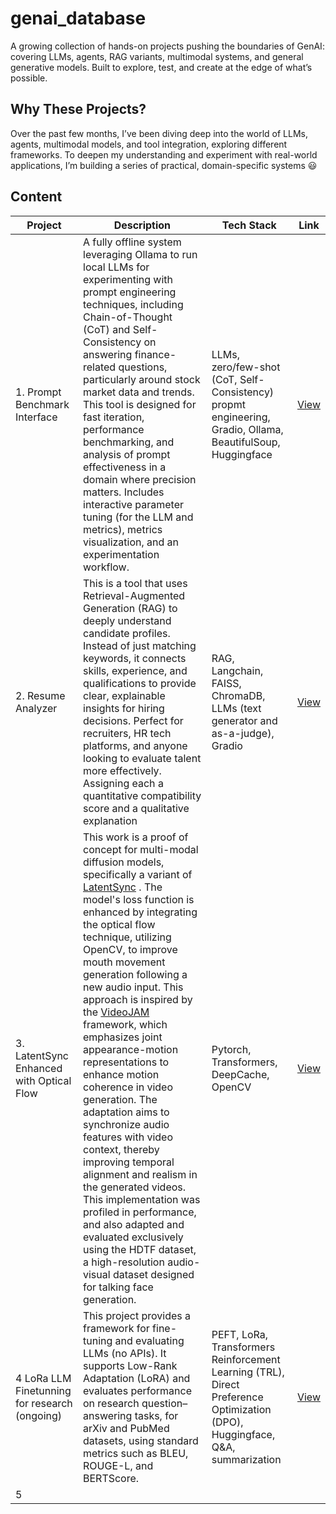 # genai_database
 A growing collection of hands-on projects pushing the boundaries of GenAI: covering LLMs, agents, RAG variants, multimodal systems, and general generative models. Built to explore, test, and create at the edge of what’s possible.

## Why These Projects?
Over the past few months, I’ve been diving deep into the world of LLMs, agents, multimodal models, and tool integration, exploring different frameworks. To deepen my understanding and experiment with real-world applications, I’m building a series of practical, domain-specific systems 😃

## Content

|  Project  | Description  | Tech Stack  | Link |
|----------------------|-----------------------------------------------------------------|----------------------------------------|----------------------------------------------|
| 1. Prompt Benchmark Interface| A fully offline system leveraging Ollama to run local LLMs for experimenting with prompt engineering techniques, including Chain-of-Thought (CoT) and Self-Consistency on answering finance-related questions, particularly around stock market data and trends. This tool is designed for fast iteration, performance benchmarking, and analysis of prompt effectiveness in a domain where precision matters. Includes interactive parameter tuning (for the LLM and metrics), metrics visualization, and an experimentation workflow.   | LLMs, zero/few-shot (CoT,  Self-Consistency) propmt engineering, Gradio, Ollama, BeautifulSoup, Huggingface    | [View](https://github.com/emedinac/PromptBenchmarkInterface) |
| 2. Resume Analyzer |  This is a tool that uses Retrieval-Augmented Generation (RAG) to deeply understand candidate profiles. Instead of just matching keywords, it connects skills, experience, and qualifications to provide clear, explainable insights for hiring decisions. Perfect for recruiters, HR tech platforms, and anyone looking to evaluate talent more effectively. Assigning each a quantitative compatibility score and a qualitative explanation  | RAG, Langchain, FAISS, ChromaDB, LLMs (text generator and as-a-judge), Gradio  | [View](https://github.com/emedinac/ResumeAnalyzer)  |
| 3. LatentSync Enhanced with Optical Flow | This work is a proof of concept for multi-modal diffusion models, specifically a variant of [LatentSync](https://arxiv.org/abs/2412.09262) . The model's loss function is enhanced by integrating the optical flow technique, utilizing OpenCV, to improve mouth movement generation following a new audio input. This approach is inspired by the [VideoJAM](https://arxiv.org/abs/2502.02492) framework, which emphasizes joint appearance-motion representations to enhance motion coherence in video generation. The adaptation aims to synchronize audio features with video context, thereby improving temporal alignment and realism in the generated videos. This implementation was profiled in performance, and also adapted and evaluated exclusively using the HDTF dataset, a high-resolution audio-visual dataset designed for talking face generation. | Pytorch, Transformers, DeepCache, OpenCV | [View](https://github.com/emedinac/LatentSync)
| 4 LoRa LLM Finetunning for research (ongoing) | This project provides a framework for fine-tuning and evaluating LLMs (no APIs). It supports Low-Rank Adaptation (LoRA) and evaluates performance on research question–answering tasks, for arXiv and PubMed datasets, using standard metrics such as BLEU, ROUGE-L, and BERTScore. | PEFT, LoRa, Transformers Reinforcement Learning (TRL), Direct Preference Optimization (DPO), Huggingface, Q&A, summarization | [View](https://github.com/emedinac/Lora4Research)
| 5            |    | |
